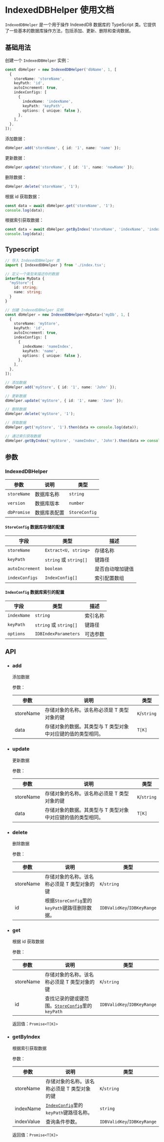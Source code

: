 
# IndexedDBHelper 使用文档

`IndexedDBHelper` 是一个用于操作 IndexedDB 数据库的 TypeScript 类。它提供了一些基本的数据库操作方法，包括添加、更新、删除和查询数据。

## 基础用法

创建一个 `IndexedDBHelper` 实例：

```ts
const dbHelper = new IndexedDBHelper('dbName', 1, [
  {
    storeName: 'storeName',
    keyPath: 'id',
    autoIncrement: true,
    indexConfigs: [
      {
        indexName: 'indexName',
        keyPath: 'keyPath',
        options: { unique: false },
      },
    ],
  },
]);
```

添加数据：

```ts
dbHelper.add('storeName', { id: '1', name: 'name' });
```

更新数据：

```ts
dbHelper.update('storeName', { id: '1', name: 'newName' });
```

删除数据：

```ts
dbHelper.delete('storeName', '1');
```

根据 id 获取数据：

```ts
const data = await dbHelper.get('storeName', '1');
console.log(data);
```

根据索引获取数据：

```ts
const data = await dbHelper.getByIndex('storeName', 'indexName', 'indexValue');
console.log(data);
```

## Typescript

``` ts
// 导入 IndexedDBHelper 类
import { IndexedDBHelper } from './index.tsx';

// 定义一个类型来描述你的数据
interface MyData {
  "myStore":{
    id: string;
    name: string;
  }
}

// 创建 IndexedDBHelper 实例
const dbHelper = new IndexedDBHelper<MyData>('myDb', 1, [
  {
    storeName: 'myStore',
    keyPath: 'id',
    autoIncrement: true,
    indexConfigs: [
      {
        indexName: 'nameIndex',
        keyPath: 'name',
        options: { unique: false },
      },
    ],
  },
]);

// 添加数据
dbHelper.add('myStore', { id: '1', name: 'John' });

// 更新数据
dbHelper.update('myStore', { id: '1', name: 'Jane' });

// 删除数据
dbHelper.delete('myStore', '1');

// 获取数据
dbHelper.get('myStore', '1').then(data => console.log(data));

// 通过索引获取数据
dbHelper.getByIndex('myStore', 'nameIndex', 'John').then(data => console.log(data));

```

## 参数

### IndexedDBHelper

参数 | 说明 | 类型
---|---|---
`storeName` | 数据库名称 | `string`
`version` | 数据库版本 | `number`
`dbPromise` | 数据库表配置 | `StoreConfig`

#### `StoreConfig` 数据库存储的配置

字段 | 类型 | 描述
---|---|---
`storeName` | `Extract<U, string>` | 存储名称
`keyPath` | `string` 或 `string[]` | 键路径
`autoIncrement` | `boolean` | 是否自动增加键值
`indexConfigs` | `IndexConfig[]` | 索引配置数组

#### `IndexConfig` 数据库索引的配置

字段 | 类型 | 描述
---|---|---
`indexName` | `string` | 索引名称
`keyPath` | `string` 或 `string[]` | 键路径
`options` | `IDBIndexParameters` | 可选参数

## API

- ### add

  添加数据

  参数：

  参数 | 说明 | 类型
  ---|---|---
  storeName | 存储对象的名称。该名称必须是 T 类型对象的键 | `K`/`string`
  data | 存储对象的数据。其类型与 T 类型对象中对应键的值的类型相同。 | `T[K]`

- ### update

  更新数据

  参数：

  参数 | 说明 | 类型
  ---|---|---
  storeName | 存储对象的名称。该名称必须是 T 类型对象的键 | `K`/`string`
  data | 存储对象的数据。其类型与 T 类型对象中对应键的值的类型相同。 | `T[K]`

- ### delete

  删除数据

  参数：

  参数 | 说明 | 类型
  ---|---|---
  storeName | 存储对象的名称。该名称必须是 T 类型对象的键 | `K`/`string`
  id | 根据`StoreConfig`里的`keyPath`键路径删除数据。 | `IDBValidKey`/`IDBKeyRange`

- ### get

  根据 id 获取数据

  参数：

  参数 | 说明 | 类型
  ---|---|---
  storeName | 存储对象的名称。该名称必须是 T 类型对象的键 | `K`/`string`
  id | 查找记录的键或键范围。[`StoreConfig`](#storeconfig-数据库存储的配置)里的`keyPath` | `IDBValidKey`/`IDBKeyRange`

  返回值：`Promise<T[K]>`

- ### getByIndex

  根据索引获取数据

  参数：

  参数 | 说明 | 类型
  ---|---|---
  storeName | 存储对象的名称。该名称必须是 T 类型对象的键 | `K`/`string`
  indexName | [`IndexConfig`](#indexconfig-数据库索引的配置)里的`keyPath`键路径名称。 | `string`
  indexValue | 查询条件参数。 | `IDBValidKey`/`IDBKeyRange`

  返回值：`Promise<T[K]>`

